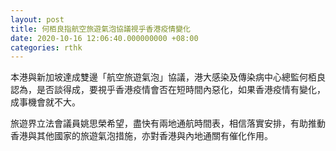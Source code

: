 ```yaml
---
layout: post
title: 何栢良指航空旅遊氣泡協議視乎香港疫情變化
date: 2020-10-16 12:06:40.000000000 +08:00
categories: rthk
---
```


本港與新加坡達成雙邊「航空旅遊氣泡」協議，港大感染及傳染病中心總監何栢良認為，是否談得成，要視乎香港疫情會否在短時間內惡化，如果香港疫情有變化，成事機會就不大。

旅遊界立法會議員姚思榮希望，盡快有兩地通航時間表，相信落實安排，有助推動香港與其他國家的旅遊氣泡措施，亦對香港與內地通關有催化作用。
